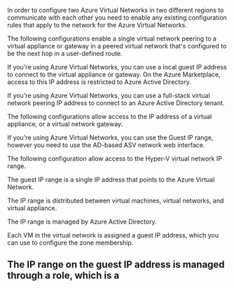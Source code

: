 In order to configure two Azure Virtual Networks in two different regions to communicate with each other you need to  enable any existing configuration rules that apply to the network for the  Azure Virtual Networks. 

The following  configurations enable a single virtual network peering to a virtual appliance or gateway in a peered virtual network that's configured to be the next hop in a user-defined route.

If you're using Azure Virtual Networks, you can use a local guest IP address to connect to the virtual appliance or gateway. On the Azure Marketplace, access to this IP address is restricted to Azure Active Directory.

If you're using Azure Virtual Networks, you can use a full-stack virtual network peering IP address to connect to an Azure Active Directory tenant.

The following  configurations allow access to the IP address of a virtual appliance, or a virtual network gateway.

If you're using Azure Virtual Networks, you can use the Guest IP range, however you need to use the AD-based ASV network web interface.

The following configuration allow access to the Hyper-V virtual network IP range.

The guest IP range is a single IP address that points to the Azure Virtual Network.

The IP range is distributed between virtual machines, virtual networks, and virtual appliance.

The IP range is managed by Azure Active Directory.

Each VM in the virtual network is assigned a guest IP address, which you can use to configure the zone membership.

The IP range on the guest IP address is managed through a role, which is a
---------------
